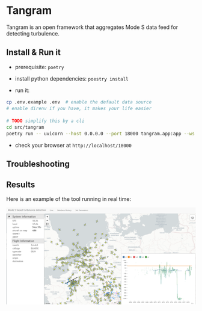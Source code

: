 # Tangram

Tangram is an open framework that aggregates Mode S data feed for detecting turbulence.

## Install & Run it

- prerequisite: `poetry`
- install python dependencies: `poestry install`

- run it:

```sh
cp .env.example .env  # enable the default data source
# enable direnv if you have, it makes your life easier

# TODO simplify this by a cli
cd src/tangram
poetry run -- uvicorn --host 0.0.0.0 --port 18000 tangram.app:app --ws websockets --log-config=log.yml --reload
```

- check your browser at `http://localhost/18000`

## Troubleshooting

## Results

Here is an example of the tool running in real time:

![plot](./src/tangram/static/screenshot.png)
